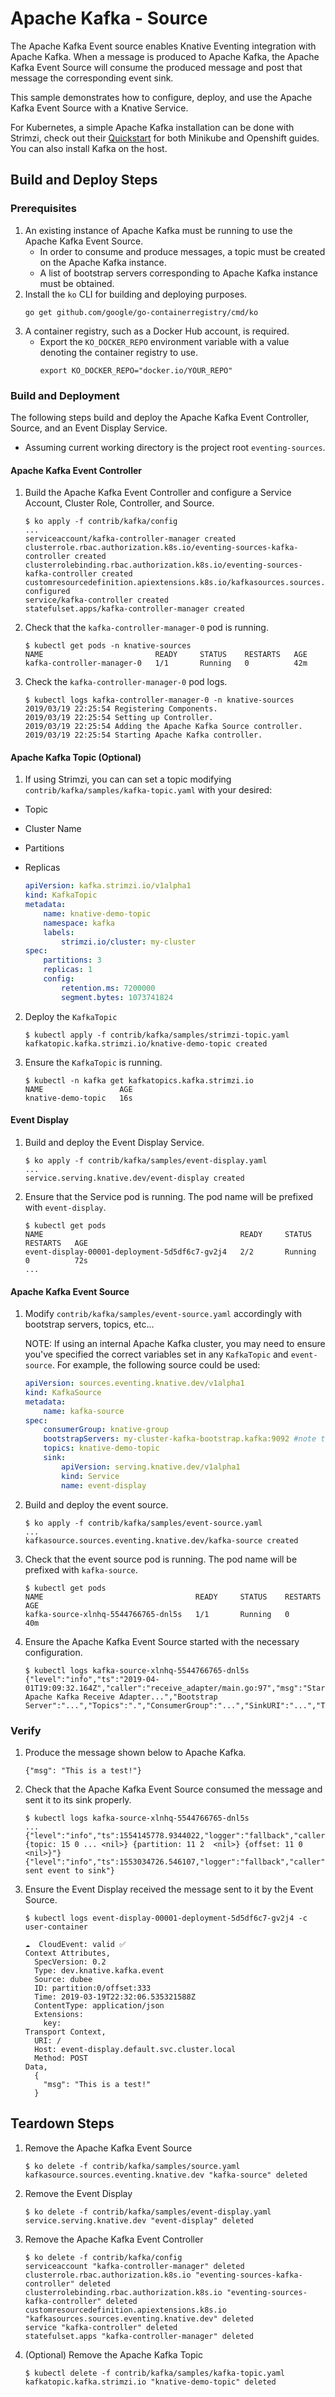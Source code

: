 # Apache Kafka - Source

The Apache Kafka Event source enables Knative Eventing integration with Apache
Kafka. When a message is produced to Apache Kafka, the Apache Kafka Event Source
will consume the produced message and post that message the corresponding event
sink.

This sample demonstrates how to configure, deploy, and use the Apache Kafka
Event Source with a Knative Service.

For Kubernetes, a simple Apache Kafka installation can be done with
Strimzi, check out their [Quickstart](https://strimzi.io/quickstarts/)
for both Minikube and Openshift guides.  You can also install Kafka on
the host.

## Build and Deploy Steps

### Prerequisites

1. An existing instance of Apache Kafka must be running to use the Apache Kafka
   Event Source.
   - In order to consume and produce messages, a topic must be created on the
     Apache Kafka instance.
   - A list of bootstrap servers corresponding to Apache Kafka instance must be
     obtained.
2. Install the `ko` CLI for building and deploying purposes.
   ```
   go get github.com/google/go-containerregistry/cmd/ko
   ```
3. A container registry, such as a Docker Hub account, is required.
   - Export the `KO_DOCKER_REPO` environment variable with a value denoting the
     container registry to use.
     ```
     export KO_DOCKER_REPO="docker.io/YOUR_REPO"
     ```

### Build and Deployment

The following steps build and deploy the Apache Kafka Event Controller, Source,
and an Event Display Service.

- Assuming current working directory is the project root `eventing-sources`.

#### Apache Kafka Event Controller

1. Build the Apache Kafka Event Controller and configure a Service Account,
   Cluster Role, Controller, and Source.
   ```
   $ ko apply -f contrib/kafka/config
   ...
   serviceaccount/kafka-controller-manager created
   clusterrole.rbac.authorization.k8s.io/eventing-sources-kafka-controller created
   clusterrolebinding.rbac.authorization.k8s.io/eventing-sources-kafka-controller created
   customresourcedefinition.apiextensions.k8s.io/kafkasources.sources.eventing.knative.dev configured
   service/kafka-controller created
   statefulset.apps/kafka-controller-manager created
   ```
2. Check that the `kafka-controller-manager-0` pod is running.
   ```
   $ kubectl get pods -n knative-sources
   NAME                         READY     STATUS    RESTARTS   AGE
   kafka-controller-manager-0   1/1       Running   0          42m
   ```
3. Check the `kafka-controller-manager-0` pod logs.
   ```
   $ kubectl logs kafka-controller-manager-0 -n knative-sources
   2019/03/19 22:25:54 Registering Components.
   2019/03/19 22:25:54 Setting up Controller.
   2019/03/19 22:25:54 Adding the Apache Kafka Source controller.
   2019/03/19 22:25:54 Starting Apache Kafka controller.
   ```

#### Apache Kafka Topic (Optional)

1. If using Strimzi, you can can set a topic modifying
`contrib/kafka/samples/kafka-topic.yaml` with your desired:
- Topic
- Cluster Name
- Partitions
- Replicas

    ``` yaml
    apiVersion: kafka.strimzi.io/v1alpha1
    kind: KafkaTopic
    metadata:
        name: knative-demo-topic
        namespace: kafka
        labels:
            strimzi.io/cluster: my-cluster
    spec:
        partitions: 3
        replicas: 1
        config:
            retention.ms: 7200000
            segment.bytes: 1073741824

    ```
2. Deploy the `KafkaTopic`

    ``` shell
    $ kubectl apply -f contrib/kafka/samples/strimzi-topic.yaml
    kafkatopic.kafka.strimzi.io/knative-demo-topic created
    ```
3. Ensure the `KafkaTopic` is running.

    ``` shell
    $ kubectl -n kafka get kafkatopics.kafka.strimzi.io
    NAME                 AGE
    knative-demo-topic   16s
    ```
#### Event Display

1. Build and deploy the Event Display Service.
   ```
   $ ko apply -f contrib/kafka/samples/event-display.yaml
   ...
   service.serving.knative.dev/event-display created
   ```
2. Ensure that the Service pod is running. The pod name will be prefixed with
   `event-display`.
   ```
   $ kubectl get pods
   NAME                                            READY     STATUS    RESTARTS   AGE
   event-display-00001-deployment-5d5df6c7-gv2j4   2/2       Running   0          72s
   ...
   ```

#### Apache Kafka Event Source

1. Modify `contrib/kafka/samples/event-source.yaml` accordingly with bootstrap
   servers, topics, etc...

   NOTE: If using an internal Apache Kafka cluster, you may need to
   ensure you've specified the correct variables set in any `KafkaTopic`
   and `event-source`.  For example, the following source could be used:

    ``` yaml
    apiVersion: sources.eventing.knative.dev/v1alpha1
    kind: KafkaSource
    metadata:
        name: kafka-source
    spec:
        consumerGroup: knative-group
        bootstrapServers: my-cluster-kafka-bootstrap.kafka:9092 #note the kafka namespace
        topics: knative-demo-topic
        sink:
            apiVersion: serving.knative.dev/v1alpha1
            kind: Service
            name: event-display
    ```

2. Build and deploy the event source.
   ```
   $ ko apply -f contrib/kafka/samples/event-source.yaml
   ...
   kafkasource.sources.eventing.knative.dev/kafka-source created
   ```
3. Check that the event source pod is running. The pod name will be prefixed
   with `kafka-source`.
   ```
   $ kubectl get pods
   NAME                                  READY     STATUS    RESTARTS   AGE
   kafka-source-xlnhq-5544766765-dnl5s   1/1       Running   0          40m
   ```
4. Ensure the Apache Kafka Event Source started with the necessary
   configuration.
   ```
   $ kubectl logs kafka-source-xlnhq-5544766765-dnl5s
   {"level":"info","ts":"2019-04-01T19:09:32.164Z","caller":"receive_adapter/main.go:97","msg":"Starting Apache Kafka Receive Adapter...","Bootstrap Server":"...","Topics":".","ConsumerGroup":"...","SinkURI":"...","TLS":false}
   ```

### Verify

1. Produce the message shown below to Apache Kafka.
   ```
   {"msg": "This is a test!"}
   ```
2. Check that the Apache Kafka Event Source consumed the message and sent it to
   its sink properly.
   ```
   $ kubectl logs kafka-source-xlnhq-5544766765-dnl5s
   ...
   {"level":"info","ts":1554145778.9344022,"logger":"fallback","caller":"adapter/adapter.go:80","msg":"Received: {topic: 15 0 ... <nil>} {partition: 11 2  <nil>} {offset: 11 0  <nil>}"}
   {"level":"info","ts":1553034726.546107,"logger":"fallback","caller":"adapter/adapter.go:154","msg":"Successfully sent event to sink"}
   ```
3. Ensure the Event Display received the message sent to it by the Event Source.

   ```
   $ kubectl logs event-display-00001-deployment-5d5df6c7-gv2j4 -c user-container

   ☁️  CloudEvent: valid ✅
   Context Attributes,
     SpecVersion: 0.2
     Type: dev.knative.kafka.event
     Source: dubee
     ID: partition:0/offset:333
     Time: 2019-03-19T22:32:06.535321588Z
     ContentType: application/json
     Extensions:
       key:
   Transport Context,
     URI: /
     Host: event-display.default.svc.cluster.local
     Method: POST
   Data,
     {
       "msg": "This is a test!"
     }
   ```

## Teardown Steps

1. Remove the Apache Kafka Event Source
   ```
   $ ko delete -f contrib/kafka/samples/source.yaml
   kafkasource.sources.eventing.knative.dev "kafka-source" deleted
   ```
2. Remove the Event Display
   ```
   $ ko delete -f contrib/kafka/samples/event-display.yaml
   service.serving.knative.dev "event-display" deleted
   ```
3. Remove the Apache Kafka Event Controller
   ```
   $ ko delete -f contrib/kafka/config
   serviceaccount "kafka-controller-manager" deleted
   clusterrole.rbac.authorization.k8s.io "eventing-sources-kafka-controller" deleted
   clusterrolebinding.rbac.authorization.k8s.io "eventing-sources-kafka-controller" deleted
   customresourcedefinition.apiextensions.k8s.io "kafkasources.sources.eventing.knative.dev" deleted
   service "kafka-controller" deleted
   statefulset.apps "kafka-controller-manager" deleted
   ```
4. (Optional) Remove the Apache Kafka Topic

    ``` shell
    $ kubectl delete -f contrib/kafka/samples/kafka-topic.yaml
    kafkatopic.kafka.strimzi.io "knative-demo-topic" deleted
    ```
